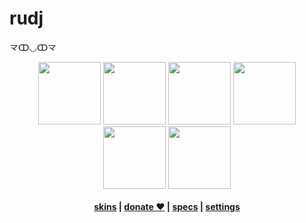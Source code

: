 # rudj
龴ↀ◡ↀ龴
<p align="center">
  <a href="https://open.spotify.com/user/89tcsozemoybuany6gpbk6g3p?si=0f477aa04913431d">
  <img src="https://i.imgur.com/lrUeNuR.png"  
       width="100" 
       height="100"></a>
  <a href="https://twitch.tv/rudjx3">
  <img src="https://i.imgur.com/HM030lk.png" 
       width="100" 
       height="100"></a>
  <a href="https://www.youtube.com/rudjx3">
  <img src="https://i.imgur.com/YWbDUUy.png"  
       width="100" 
       height="100"></a>
  <a href="https://steamcommunity.com/id/rudjx3">
  <img src="https://i.imgur.com/280iQbV.png"  
       width="100" 
       height="100"></a>
  <a href="https://twitter.com/rudjx3">
  <img src="https://i.imgur.com/PUQ5uWf.png" 
       width="100" 
       height="100"></a>
  <a href="https://osu.ppy.sh/u/rudj">
  <img src="https://i.imgur.com/79GpYI7.png"  
       width="100" 
       height="100"></a>
  <br></br>
  <b><a href="skins.md">skins</a> |
  <a href="https://streamelements.com/rudjx3/tip">donate ♥</a> | 
  <a href="specs.md">specs</a> |
  <a href="settings.md">settings</a></b>
</p>

